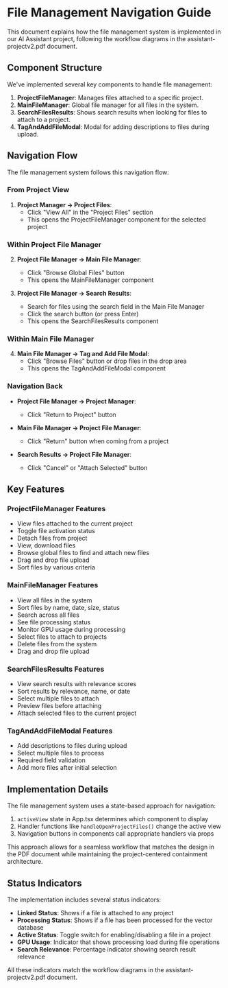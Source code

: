 # File Management Navigation Guide

This document explains how the file management system is implemented in our AI Assistant project, following the workflow diagrams in the assistant-projectv2.pdf document.

## Component Structure

We've implemented several key components to handle file management:

1. **ProjectFileManager**: Manages files attached to a specific project.
2. **MainFileManager**: Global file manager for all files in the system.
3. **SearchFilesResults**: Shows search results when looking for files to attach to a project.
4. **TagAndAddFileModal**: Modal for adding descriptions to files during upload.

## Navigation Flow

The file management system follows this navigation flow:

### From Project View

1. **Project Manager → Project Files**:
   - Click "View All" in the "Project Files" section
   - This opens the ProjectFileManager component for the selected project

### Within Project File Manager

2. **Project File Manager → Main File Manager**:
   - Click "Browse Global Files" button
   - This opens the MainFileManager component

3. **Project File Manager → Search Results**:
   - Search for files using the search field in the Main File Manager
   - Click the search button (or press Enter)
   - This opens the SearchFilesResults component

### Within Main File Manager

4. **Main File Manager → Tag and Add File Modal**:
   - Click "Browse Files" button or drop files in the drop area
   - This opens the TagAndAddFileModal component

### Navigation Back

- **Project File Manager → Project Manager**:
   - Click "Return to Project" button

- **Main File Manager → Project File Manager**:
   - Click "Return" button when coming from a project

- **Search Results → Project File Manager**:
   - Click "Cancel" or "Attach Selected" button

## Key Features

### ProjectFileManager Features

- View files attached to the current project
- Toggle file activation status
- Detach files from project
- View, download files
- Browse global files to find and attach new files
- Drag and drop file upload
- Sort files by various criteria

### MainFileManager Features

- View all files in the system
- Sort files by name, date, size, status
- Search across all files
- See file processing status
- Monitor GPU usage during processing
- Select files to attach to projects
- Delete files from the system
- Drag and drop file upload

### SearchFilesResults Features

- View search results with relevance scores
- Sort results by relevance, name, or date
- Select multiple files to attach
- Preview files before attaching
- Attach selected files to the current project

### TagAndAddFileModal Features

- Add descriptions to files during upload
- Select multiple files to process
- Required field validation
- Add more files after initial selection

## Implementation Details

The file management system uses a state-based approach for navigation:

1. `activeView` state in App.tsx determines which component to display
2. Handler functions like `handleOpenProjectFiles()` change the active view
3. Navigation buttons in components call appropriate handlers via props

This approach allows for a seamless workflow that matches the design in the PDF document while maintaining the project-centered containment architecture.

## Status Indicators

The implementation includes several status indicators:

- **Linked Status**: Shows if a file is attached to any project
- **Processing Status**: Shows if a file has been processed for the vector database
- **Active Status**: Toggle switch for enabling/disabling a file in a project
- **GPU Usage**: Indicator that shows processing load during file operations
- **Search Relevance**: Percentage indicator showing search result relevance

All these indicators match the workflow diagrams in the assistant-projectv2.pdf document.
